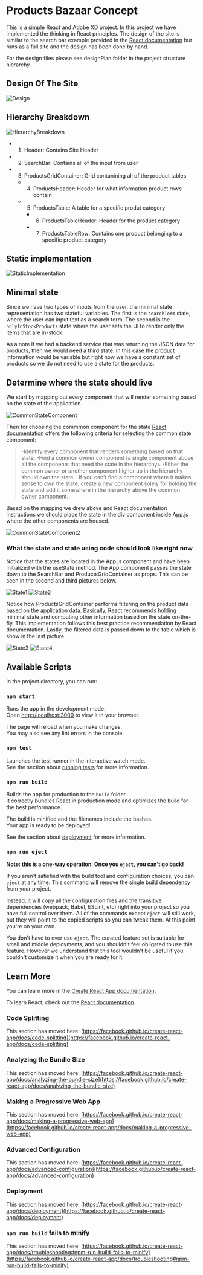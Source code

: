 # Products Bazaar Concept

This is a simple React and Adobe XD project. In this project we have implemented the thinking in React principles.
The design of the site is similar to the search bar example provided in the [React documentation](https://reactjs.org/docs/thinking-in-react.html) but runs as a full site
and the design has been done by hand.

For the design files please see designPlan folder in the project structure hierarchy.

## Design Of The Site
![Design](https://github.com/samniem/products-bazaar-concept/blob/main/designPlan/Products%20Bazaar%203.png)
[]()

## Hierarchy Breakdown
![HierarchyBreakdown](https://github.com/samniem/products-bazaar-concept/blob/main/designPlan/Hierarchy.jpg)

- 1. Header: Contains Site Header
- 2. SearchBar: Contains all of the input from user
- 3. ProductsGridContainer: Grid contanining all of the product tables
  - 4. ProductsHeader: Header for what information product rows contain
  - 5. ProductsTable: A table for a specific produt category
    - 6. ProductsTableHeader: Header for the product category
    - 7. ProductsTableRow: Contains one product belonging to a specific product category
  
## Static implementation
![StaticImplementation](https://github.com/samniem/products-bazaar-concept/blob/main/implementation/Static%20Site%20Implementation.png)

## Minimal state

Since we have two types of inputs from the user, the minimal state representation has two stateful variables.
The first is the `searchTerm` state, where the user can input text as a search term.
The second is the `onlyInStockProducts` state where the user sets the UI to render only the items that are in-stock.

As a note if we had a backend service that was returning the JSON data for products, then we would need a third state.
In this case the product information would be variable but right now we have a constant set of products so we do not need to use a state for the products. 

## Determine where the state should live

We start by mapping out every component that will render something based on the state of the application. 

![CommonStateComponent](https://github.com/samniem/products-bazaar-concept/blob/main/implementation/CommonStateComponent.jpg)

Then for choosing the commmon component for the state [React documentation](https://reactjs.org/docs/thinking-in-react.html) offers the following criteria for selecting the common state component:


>-Identify every component that renders something based on that state.
>-Find a common owner component (a single component above all the components that need the state in the hierarchy).
>-Either the common owner or another component higher up in the hierarchy should own the state.
>-If you can’t find a component where it makes sense to own the state, create a new component solely for holding the state and add it somewhere in the hierarchy above the common owner component.

Based on the mapping we drew above and React documentation instructions we should place the state in the div component inside App.js where the other components are housed. 

![CommonStateComponent2](https://github.com/samniem/products-bazaar-concept/blob/main/implementation/CommonStateComponent2.jpg)

### What the state and state using code should look like right now

Notice that the states are located in the App.js component and have been initialized with the useState method.
The App component passes the state down to the SearchBar and ProductsGridContainer as props. This can be seen in the second and third pictures below. 

![State1](https://github.com/samniem/products-bazaar-concept/blob/main/implementation/state1.png)
![State2](https://github.com/samniem/products-bazaar-concept/blob/main/implementation/state2.png)

Notice how ProductsGridContainer performs filtering on the product data based on the application data. 
Basically, React recommends holding minimal state and computing other information based on the state on-the-fly.
This implementation follows this best practice recommendation by React documentation. Lastly, the filtered data is passed down to the table which is show in the last picture. 

![State3](https://github.com/samniem/products-bazaar-concept/blob/main/implementation/state3.png)
![State4](https://github.com/samniem/products-bazaar-concept/blob/main/implementation/state4.png)



## Available Scripts

In the project directory, you can run:

### `npm start`

Runs the app in the development mode.\
Open [http://localhost:3000](http://localhost:3000) to view it in your browser.

The page will reload when you make changes.\
You may also see any lint errors in the console.

### `npm test`

Launches the test runner in the interactive watch mode.\
See the section about [running tests](https://facebook.github.io/create-react-app/docs/running-tests) for more information.

### `npm run build`

Builds the app for production to the `build` folder.\
It correctly bundles React in production mode and optimizes the build for the best performance.

The build is minified and the filenames include the hashes.\
Your app is ready to be deployed!

See the section about [deployment](https://facebook.github.io/create-react-app/docs/deployment) for more information.

### `npm run eject`

**Note: this is a one-way operation. Once you `eject`, you can't go back!**

If you aren't satisfied with the build tool and configuration choices, you can `eject` at any time. This command will remove the single build dependency from your project.

Instead, it will copy all the configuration files and the transitive dependencies (webpack, Babel, ESLint, etc) right into your project so you have full control over them. All of the commands except `eject` will still work, but they will point to the copied scripts so you can tweak them. At this point you're on your own.

You don't have to ever use `eject`. The curated feature set is suitable for small and middle deployments, and you shouldn't feel obligated to use this feature. However we understand that this tool wouldn't be useful if you couldn't customize it when you are ready for it.

## Learn More

You can learn more in the [Create React App documentation](https://facebook.github.io/create-react-app/docs/getting-started).

To learn React, check out the [React documentation](https://reactjs.org/).

### Code Splitting

This section has moved here: [https://facebook.github.io/create-react-app/docs/code-splitting](https://facebook.github.io/create-react-app/docs/code-splitting)

### Analyzing the Bundle Size

This section has moved here: [https://facebook.github.io/create-react-app/docs/analyzing-the-bundle-size](https://facebook.github.io/create-react-app/docs/analyzing-the-bundle-size)

### Making a Progressive Web App

This section has moved here: [https://facebook.github.io/create-react-app/docs/making-a-progressive-web-app](https://facebook.github.io/create-react-app/docs/making-a-progressive-web-app)

### Advanced Configuration

This section has moved here: [https://facebook.github.io/create-react-app/docs/advanced-configuration](https://facebook.github.io/create-react-app/docs/advanced-configuration)

### Deployment

This section has moved here: [https://facebook.github.io/create-react-app/docs/deployment](https://facebook.github.io/create-react-app/docs/deployment)

### `npm run build` fails to minify

This section has moved here: [https://facebook.github.io/create-react-app/docs/troubleshooting#npm-run-build-fails-to-minify](https://facebook.github.io/create-react-app/docs/troubleshooting#npm-run-build-fails-to-minify)
